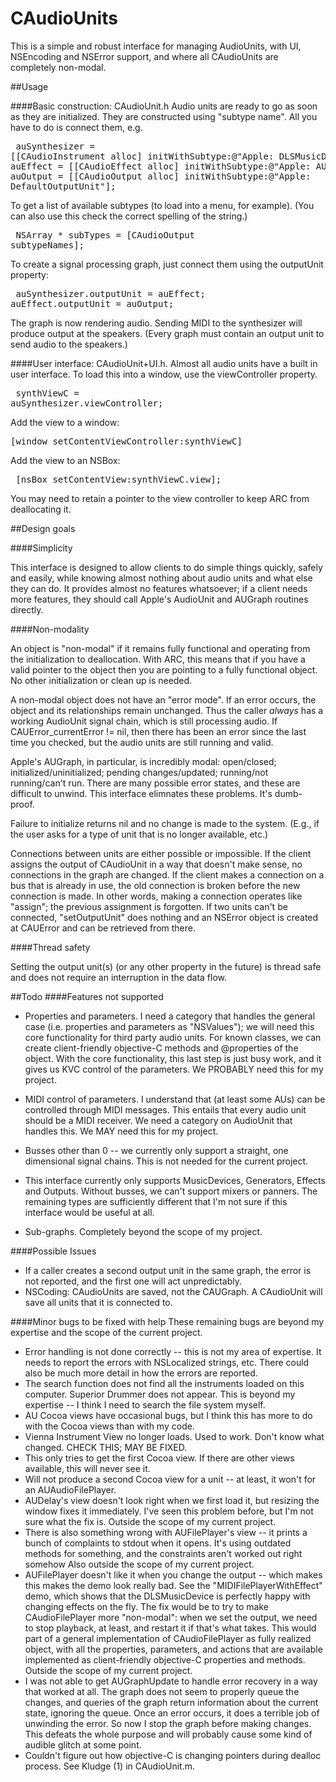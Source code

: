 # CAudioUnits
This is a simple and robust interface for managing AudioUnits, with UI, NSEncoding and NSError support, and where all CAudioUnits are completely non-modal.

##Usage

####Basic construction: CAudioUnit.h
Audio units are ready to go as soon as they are initialized. They are constructed using "subtype name".  All you have to do is connect them, e.g.<pre>
        auSynthesizer = [[CAudioInstrument alloc] initWithSubtype:@"Apple: DLSMusicDevice"];
        auEffect      = [[CAudioEffect alloc] initWithSubtype:@"Apple: AUPitch"];
        auOutput      = [[CAudioOutput alloc] initWithSubtype:@"Apple: DefaultOutputUnit"];</pre>
        
To get a list of available subtypes (to load into a menu, for example). (You can also use this check the correct spelling of the string.)<pre>
        NSArray * subTypes = [CAudioOutput subtypeNames];</pre>

To create a signal processing graph, just connect them using the outputUnit property:<pre>
      auSynthesizer.outputUnit = auEffect;
      auEffect.outputUnit = auOutput;</pre>

The graph is now rendering audio. Sending MIDI to the synthesizer will produce output at the speakers. (Every graph must contain an output unit to send audio to the speakers.)

####User interface: CAudioUnit+UI.h.
Almost all audio units have a built in user interface. To load this into a window, use the viewController property.<pre>
      synthViewC = auSynthesizer.viewController;</pre>
Add the view to a window:<pre>
      [window setContentViewController:synthViewC]</pre>
Add the view to an NSBox:<pre>
      [nsBox setContentView:synthViewC.view];</pre>
You may need to retain a pointer to the view controller to keep ARC from deallocating it. 
    

##Design goals

####Simplicity

This interface is designed to allow clients to do simple things quickly, safely and easily, while knowing almost nothing about audio units and what else they can do. It provides almost no features whatsoever; if a client needs more features, they should call Apple's AudioUnit and AUGraph routines directly. 

####Non-modality

An object is "non-modal" if it remains fully functional and operating from the initialization to deallocation. With ARC, this means that if you have a valid pointer to the object then you are pointing to a fully functional object.
No other initialization or clean up is needed.

A non-modal object does not have an "error mode". If an error occurs, the object and its relationships remain unchanged. Thus the caller *always* has a working AudioUnit signal chain, which is still processing audio. If CAUError_currentError != nil, then there has been an error since the last time you checked, but the audio units are still running and valid.

Apple's AUGraph, in particular, is incredibly modal: open/closed; initialized/uninitialized; pending changes/updated; running/not running/can't run. There are many possible error states, and these are difficult to unwind. This interface elimnates these problems. It's dumb-proof.

Failure to initialize returns nil and no change is made to the system. (E.g., if the user asks for a type of unit that is no longer available, etc.)

Connections between units are either possible or impossible. If the client assigns the output of CAudioUnit in a way that doesn't make sense, no connections in the graph are changed. If the client makes a connection on a bus that is already in use, the old connection is broken before the new connection is made. In other words, making a connection operates like "assign"; the previous assignment is forgotten. If two units can't be connected, "setOutputUnit" does nothing and an NSError object is created at CAUError and can be retrieved from there.

####Thread safety

Setting the output unit(s) (or any other property in the future) is thread safe and does not require an interruption in the data flow.

##Todo
####Features not supported
- Properties and parameters.  I need a category that handles the general case (i.e. properties and parameters as "NSValues"); we will need this core functionality for third party audio units. For known classes,  we can create client-friendly objective-C methods and @properties of the object. With the core functionality, this last step is just busy work, and it gives us KVC control of the parameters. We PROBABLY need this for my project.

- MIDI control of parameters. I understand that (at least some AUs) can be controlled through MIDI messages. This entails that every audio unit should be a MIDI receiver. We need a category on AudioUnit that handles this. We MAY need this for my project.

-  Busses other than 0 -- we currently only support a straight, one dimensional signal chains. This is not needed for the current project.

- This interface currently only supports MusicDevices, Generators, Effects and Outputs. Without busses, we can't support mixers or panners. The remaining types are sufficiently different that I'm not sure if this interface would be useful at all.

- Sub-graphs. Completely beyond the scope of my project.

####Possible Issues
- If a caller creates a second output unit in the same graph, the error is not reported, and the first one will act unpredictably.
- NSCoding: CAudioUnits are saved, not the CAUGraph. A CAudioUnit will save all units that it is connected to.

####Minor bugs to be fixed with help
These remaining bugs are beyond my expertise and the scope of the current project.
- Error handling is not done correctly -- this is not my area of expertise. It needs to report the errors with NSLocalized strings, etc. There could also be much more detail in how the errors are reported. 
- The search function does not find all the instruments loaded on this computer. Superior Drummer does not appear. This is beyond my expertise -- I think I need to search the file system myself.
- AU Cocoa views have occasional bugs, but I think this has more to do with the Cocoa views than with my code.
- Vienna Instrument View no longer loads. Used to work. Don't know what changed. CHECK THIS; MAY BE FIXED.
- This only tries to get the first Cocoa view. If there are other views available, this will never see it.
- Will not produce a second Cocoa view for a unit -- at least, it won't for an AUAudioFilePlayer.
- AUDelay's view doesn't look right when we first load it, but resizing the window fixes it immediately. I've seen this problem before, but I'm not sure what the fix is. Outside the scope of my current project.
- There is also something wrong with AUFilePlayer's view -- it prints a bunch of complaints to stdout when it opens. It's using outdated methods for something, and the constraints aren't worked out right somehow Also outside the scope of my current project.
- AUFilePlayer doesn't like it when you change the output -- which makes this makes the demo look really bad. See the "MIDIFilePlayerWithEffect" demo, which shows that the DLSMusicDevice is perfectly happy with changing effects on the fly. The fix would be to try to make CAudioFilePlayer more "non-modal": when we set the output, we need to stop playback, at least, and restart it if that's what takes. This would part of a general implementation of CAudioFilePlayer as fully realized object, with all the properties, parameters, and actions that are available implemented as client-friendly objective-C properties and methods. Outside the scope of my current project.
- I was not able to get AUGraphUpdate to handle error recovery in a way that worked at all. The graph does not seem to properly queue the changes, and queries of the graph return information about the current state, ignoring the queue. Once an error occurs, it does a terrible job of unwinding the error. So now I stop the graph before making changes. This defeats the whole purpose and will probably cause some kind of audible glitch at some point.
- Couldn't figure out how objective-C is changing pointers during dealloc process. See Kludge (1) in CAudioUnit.m.




